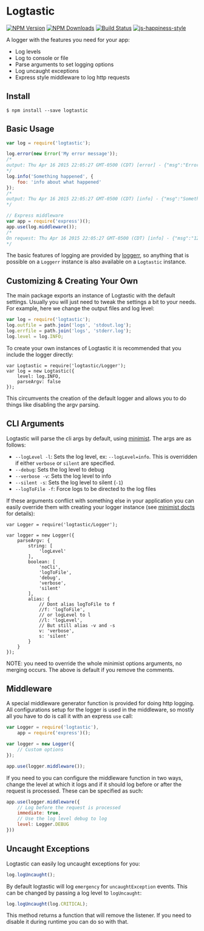 # Logtastic

[![NPM Version][npm-image]][npm-url]
[![NPM Downloads][downloads-image]][downloads-url]
[![Build Status](https://travis-ci.org/wesleytodd/logtastic.svg?branch=master)](https://travis-ci.org/wesleytodd/logtastic)
[![js-happiness-style](https://img.shields.io/badge/code%20style-happiness-brightgreen.svg)](https://github.com/JedWatson/happiness)

A logger with the features you need for your app:

- Log levels
- Log to console or file
- Parse arguments to set logging options
- Log uncaught exceptions
- Express style middleware to log http requests

## Install

```
$ npm install --save logtastic
```

## Basic Usage

```javascript
var log = require('logtastic');

log.error(new Error('My error message'));
/*
output: Thu Apr 16 2015 22:05:27 GMT-0500 (CDT) [error] - {"msg":"Error: My error message\n<STACK TRACE>"}
*/
log.info('Something happened', {
	foo: 'info about what happened'
});
/*
output: Thu Apr 16 2015 22:05:27 GMT-0500 (CDT) [info] - {"msg":"Something happened","foo":"info about what happened"}
*/

// Express middleware
var app = require('express')();
app.use(log.middleware());
/*
On request: Thu Apr 16 2015 22:05:27 GMT-0500 (CDT) [info] - {"msg":"127.0.0.1 http GET / 200 Mozilla/5.0 (Macintosh; Intel Mac OS X 10.10; rv:37.0) Gecko/20100101 Firefox/37.0"
*/
```

The basic features of logging are provided by [loggerr](https://github.com/wesleytodd/loggerr), so anything that is possible on a `Loggerr` instance is also available on a `Logtastic` instance.

## Customizing & Creating Your Own

The main package exports an instance of Logtastic with the default settings.  Usually you will just need to tweak the settings a bit to your needs.  For example, here we change the output files and log level:

```javascript
var log = require('logtastic');
log.outfile = path.join('logs', 'stdout.log');
log.errfile = path.join('logs', 'stderr.log');
log.level = log.INFO;
```

To create your own instances of Logtastic it is recommended that you include the logger directly:

```javscsript
var Logtastic = require('logtastic/Logger');
var log = new Logtastic({
	level: log.INFO,
	parseArgv: false
});
```

This circumvents the creation of the default logger and allows you to do things like disabling the argv parsing.

## CLI Arguments

Logtastic will parse the cli args by default, using [minimist](https://github.com/substack/minimist).  The args are as follows:

- `--logLevel -l`: Sets the log level, ex: `--logLevel=info`.  This is overridden if either `verbose` or `silent` are specified.
- `--debug`: Sets the log level to debug
- `--verbose -v`: Sets the log level to info
- `--silent -s`: Sets the log level to silent (`-1`)
- `--logToFile -f`: Force logs to be directed to the log files

If these arguments conflict with something else in your application you can easily override them with creating your logger instance (see [minimist docts](https://github.com/substack/minimist) for details):

```
var Logger = require('logtastic/Logger');

var logger = new Logger({
	parseArgv: {
		string: [
			'logLevel'
		],
		boolean: [
			'noCli',
			'logToFile',
			'debug',
			'verbose',
			'silent'
		],
		alias: {
			// Dont alias logToFile to f
			//f: 'logToFile',
			// or logLevel to l
			//l: 'logLevel',
			// But still alias -v and -s
			v: 'verbose',
			s: 'silent'
		}
	}
});
```

NOTE: you need to override the whole minimist options arguments, no merging occurs.  The above is default if you remove the comments.

## Middleware

A special middleware generator function is provided for doing http logging.  All configurations setup for the logger is used in the middleware, so mostly all you have to do is call it with an express `use` call:

```javascript
var Logger = require('logtastic'),
	app = require('express')();

var logger = new Logger({
	// Custom options
});

app.use(logger.middleware());
```

If you need to you can configure the middleware function in two ways, change the level at which it logs and if it should log before or after the request is processed.  These can be specified as such:

```javascript
app.use(logger.middleware({
	// Log before the request is processed
	immediate: true,
	// Use the log level debug to log
	level: Logger.DEBUG
}))
```

## Uncaught Exceptions

Logtastic can easily log uncaught exceptions for you:

```javascript
log.logUncaught();
```

By default logtastic will log `emergency` for `uncaughtException` events.  This can be changed by passing a log level to `logUncaught`:

```javascript
log.logUncaught(log.CRITICAL);
```

This method returns a function that will remove the listener.  If you need to disable it during runtime you can do so with that.

[npm-image]: https://img.shields.io/npm/v/logtastic.svg
[npm-url]: https://npmjs.org/package/logtastic
[downloads-image]: https://img.shields.io/npm/dm/logtastic.svg
[downloads-url]: https://npmjs.org/package/logtastic
